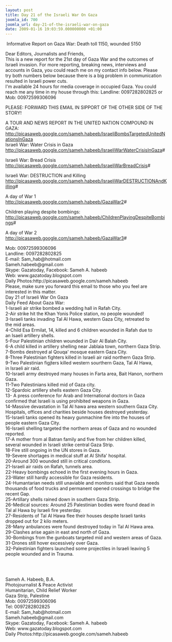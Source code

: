 ```yaml
---
layout: post
title: Day 21 of the Israeli War On Gaza
joomla_id: 700
joomla_url: day-21-of-the-israeli-war-on-gaza
date: 2009-01-16 19:03:59.000000000 +01:00
---
```

<p> Informative Report on Gaza War: Death toll 1150, wounded 5150</p>

Dear Editors, Journalists and Friends,<br />This is a new report for the 21st day of Gaza War and the outcomes of<br />Israeli invasion. For more reporting, breaking news, interviews and<br />accounts in Gaza, you could reach me on my contact info below. Please<br />try both numbers below because there is a big problem in communication<br />resulted in Israeli power cuts.<br />I'm available 24 hours for media coverage in occupied Gaza. You could<br />reach me any time in my house through this: Landline: 0097282802825 or<br />Mob: 00972599306096
<p>PLEASE: FORWARD THIS EMAIL IN SIPPORT OF THE OTHER SIDE OF THE STORY!</p>
<p>A TOUR AND NEWS REPORT IN THE UNITED NATION COMPOUND IN GAZA:<br /><a href="http://picasaweb.google.com/sameh.habeeb/IsraeliBombsTargetedUnitedNationsInGaza">http://picasaweb.google.com/sameh.habeeb/IsraeliBombsTargetedUnitedNationsInGaza</a> <br />Israeli War: Water Crisis in Gaza<br /><a href="http://picasaweb.google.com/sameh.habeeb/IsraeliWarWaterCrisisInGaza">http://picasaweb.google.com/sameh.habeeb/IsraeliWarWaterCrisisInGaza</a>#</p>
<p>Israeli War: Bread Crisis<br /><a href="http://picasaweb.google.com/sameh.habeeb/IsraeliWarBreadCrisis">http://picasaweb.google.com/sameh.habeeb/IsraeliWarBreadCrisis</a>#</p>
<p>Israeli War: DESTRUCTION and Killing<br /><a href="http://picasaweb.google.com/sameh.habeeb/IsraeliWarDESTRUCTIONAndKilling">http://picasaweb.google.com/sameh.habeeb/IsraeliWarDESTRUCTIONAndKilling</a>#</p>
<p>A day of War 1<br /><a href="http://picasaweb.google.com/sameh.habeeb/GazaWar2">http://picasaweb.google.com/sameh.habeeb/GazaWar2</a>#</p>
<p>Children playing despite bombings:<br /><a href="http://picasaweb.google.com/sameh.habeeb/ChildrenPlayingDespiteBombings">http://picasaweb.google.com/sameh.habeeb/ChildrenPlayingDespiteBombings</a>#</p>
<p>A day of War 2<br /><a href="http://picasaweb.google.com/sameh.habeeb/GazaWar3">http://picasaweb.google.com/sameh.habeeb/GazaWar3</a>#</p>
<p>Mob: 00972599306096<br />Landline: 0097282802825<br />E-mail: Sam_hab@hotmail.com<br />Sameh.habeeb@gmail.com<br />Skype: Gazatoday, Facebook: Sameh A. habeeb<br />Web: www.gazatoday.blogspot.com<br />Daily Photos:http://picasaweb.google.com/sameh.habeeb<br />Please, make sure you forward this email to those who you feel are<br />interested in this matter.<br />Day 21 of Israeli War On Gaza<br />Daily Feed About Gaza War:<br />1-Israeli air strike bombed a wedding hall in Rafah City.<br />2-Air strike hit the Khan Yonis Police station, no people wounded!<br />3-Israeli tanks invading Tal Al Hawa, western Gaza City, retreated to<br />the mid areas.<br />4-Child Esa Ermilat, 14, killed and 6 children wounded in Rafah due to<br />an Isaeli artillery shells.<br />5-Four Palestinian children wounded in Dair Al Balah City.<br />6-A child killed in artillery shelling near Jablaia town, northern Gaza Strip.<br />7-Bombs destroyed al Qouqa' mosque eastern Gaza City.<br />8-Three Palestinian fighters killed in Israeli air raid northern Gaza Strip.<br />9-Two Palestinian figjters killed western sourthern Gaza, Tal Al Hawa,<br />in Israeli air raid.<br />10-Israeli army destroyed many houses in Farta area, Bait Hanon, northern Gaza.<br />11-Two Palestinians killed mid of Gaza city.<br />12-Spardoic artillery shells eastern Gaza City.<br />13- A press conference for Arab and International doctors in Gaza<br />confirmed that Israeli is using prohibited weapons in Gaza.<br />14-Massive devastation in Tal Al hawa area western southern Gaza City.<br />Hospitals, offices and charities beside houses destroyed yesterday.<br />15-Israeli tanks opened its heavy gunmachine fire into the houses of<br />people eastern Gaza City.<br />16-Israeli shelling targeted the northern areas of Gaza and no wounded reported.<br />17-A mother from al Batran family and five from her children killed,<br />several wounded in Israeli strike central Gaza Strip.<br />18-Fire still ongoing in the UN stores in Gaza.<br />19-Severe shortages in medical stuff at Al Shifa' hospital.<br />20-Around 300 wounded still in critical condtions.<br />21-Israeli air raids on Rafah, tunnels area.<br />22-Heavy bombings echoed in the first evening hours in Gaza.<br />23-Water still hardly accessible for Gaza residents.<br />24-Humantarian needs still unaviable and monitors said that Gaza needs<br />thousands of food trucks and permanent opened crossings to bridge the<br />recent Gap.<br />25-Artillary shells rained down in southern Gaza Strip.<br />26-Medical sources: Around 25 Palestinian bodies were found dead in<br />Tal al Hawa by Israeli fire yesterday.<br />27-Residents of Tal Al Hawa flee their houses despite Israeli tanks<br />dropped out for 2 kilo meters.<br />28-Many anbulances were found destroyed today in Tal Al Hawa area.<br />29-Clashes arise again in east and north of Gaza.<br />30-Bombings from the gunboats targeted mid and western areas of Gaza.<br />31-Drones still hover excessively over Gaza.<br />32-Palestinian fighters launched some projectiles in Israeli leaving 5<br />people wounded and in Trauma.</p>
<p> </p>
<p><br />Sameh A. Habeeb, B.A.<br />Photojournalist & Peace Activist<br />Humanitarian, Child Relief Worker<br />Gaza Strip, Palestine<br />Mob: 00972599306096<br />Tel: 0097282802825<br />E-mail: Sam_hab@hotmail.com<br />Sameh.habeeb@gmail.com<br />Skype: Gazatoday, Facebook: Sameh A. habeeb<br />Web: www.gazatoday.blogspot.com<br />Daily Photos:http://picasaweb.google.com/sameh.habeeb</p>
<p> </p>
